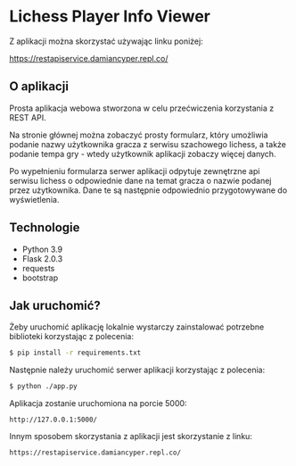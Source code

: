 # Lichess Player Info Viewer



Z aplikacji można skorzystać używając linku poniżej:

https://restapiservice.damiancyper.repl.co/



## O aplikacji

Prosta aplikacja webowa stworzona w celu przećwiczenia korzystania z REST API. 

Na stronie głównej można zobaczyć prosty formularz, który umożliwia podanie nazwy użytkownika gracza z serwisu szachowego lichess, a także podanie tempa gry - wtedy użytkownik aplikacji zobaczy więcej danych. 

Po wypełnieniu formularza serwer aplikacji odpytuje zewnętrzne api serwisu lichess o odpowiednie dane na temat gracza o nazwie podanej przez użytkownika. Dane te są następnie odpowiednio przygotowywane do wyświetlenia.



## Technologie

* Python 3.9
* Flask 2.0.3
* requests
* bootstrap



## Jak uruchomić?

Żeby uruchomić aplikację lokalnie wystarczy zainstalować potrzebne biblioteki korzystając z polecenia:

```bash
$ pip install -r requirements.txt
```

Następnie należy uruchomić serwer aplikacji korzystając z polecenia:

```bash
$ python ./app.py
```

Aplikacja zostanie uruchomiona na porcie 5000:

```http
http://127.0.0.1:5000/
```



Innym sposobem skorzystania z aplikacji jest skorzystanie z linku:

```http
https://restapiservice.damiancyper.repl.co/
```

